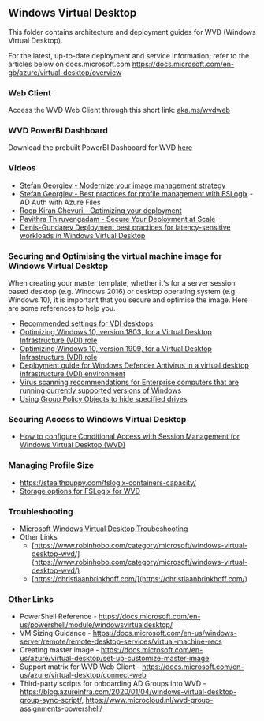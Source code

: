 ## Windows Virtual Desktop

This folder contains architecture and deployment guides for WVD (Windows Virtual Desktop).

For the latest, up-to-date deployment and service information; refer to the articles below on docs.microsoft.com
https://docs.microsoft.com/en-gb/azure/virtual-desktop/overview

### Web Client
Access the WVD Web Client through this short link: [aka.ms/wvdweb](http://aka.ms/wvdweb)

### WVD PowerBI Dashboard
Download the prebuilt PowerBI Dashboard for WVD [here](https://github.com/zrahui/RemoteWorkPerth/blob/master/WVD/WVD%20Reporting.zip)

### Videos
* [Stefan Georgiev - Modernize your image management strategy](https://medius.studios.ms/Embed/video-nc/StefanGeorgiev)
* [Stefan Georgiev - Best practices for profile management with FSLogix](https://medius.studios.ms/Embed/video-nc/Stefan-Georgiev) - AD Auth with Azure Files
* [Roop Kiran Chevuri - Optimizing your deployment](https://medius.studios.ms/Embed/video-nc/Roop-Kiran-Chevuri)
* [Pavithra Thiruvengadam - Secure Your Deployment at Scale](https://medius.studios.ms/Embed/video-nc/PavithraThiruvengadam)
* [Denis-Gundarev Deployment best practices for latency-sensitive workloads in Windows Virtual Desktop](https://medius.studios.ms/Embed/video-nc/Denis-Gundarev)

### Securing and Optimising the virtual machine image for Windows Virtual Desktop 
When creating your master template, whether it's for a server session based desktop (e.g. Windows 2016) or desktop operating system (e.g. Windows 10), it is important that you secure and optimise the image. Here are some references to help you.
* [Recommended settings for VDI desktops](https://docs.microsoft.com/en-us/windows-server/remote/remote-desktop-services/rds-vdi-recommendations-1803)
* [Optimizing Windows 10, version 1803, for a Virtual Desktop Infrastructure (VDI) role](https://docs.microsoft.com/en-us/windows-server/remote/remote-desktop-services/rds-vdi-recommendations-1803)
* [Optimizing Windows 10, version 1909, for a Virtual Desktop Infrastructure (VDI) role](https://docs.microsoft.com/en-us/windows-server/remote/remote-desktop-services/rds_vdi-recommendations-1909)
* [Deployment guide for Windows Defender Antivirus in a virtual desktop infrastructure (VDI) environment](https://docs.microsoft.com/en-us/windows/security/threat-protection/windows-defender-antivirus/deployment-vdi-windows-defender-antivirus)
* [Virus scanning recommendations for Enterprise computers that are running currently supported versions of Windows](https://support.microsoft.com/en-us/help/822158/virus-scanning-recommendations-for-enterprise-computers)
* [Using Group Policy Objects to hide specified drives](https://support.microsoft.com/en-us/help/231289/using-group-policy-objects-to-hide-specified-drives)

### Securing Access to Windows Virtual Desktop
* [How to configure Conditional Access with Session Management for Windows Virtual Desktop (WVD)](https://www.robinhobo.com/how-to-configure-conditional-access-with-session-management-for-windows-virtual-desktop-wvd/)

### Managing Profile Size
* https://stealthpuppy.com/fslogix-containers-capacity/
* [Storage options for FSLogix for WVD](https://docs.microsoft.com/en-gb/azure/virtual-desktop/store-fslogix-profile)

### Troubleshooting
* [Microsoft Windows Virtual Desktop Troubeshooting](https://docs.microsoft.com/en-us/azure/virtual-desktop/troubleshoot-set-up-overview)
* Other Links
    * [https://www.robinhobo.com/category/microsoft/windows-virtual-desktop-wvd/](https://www.robinhobo.com/category/microsoft/windows-virtual-desktop-wvd/)
    * [https://christiaanbrinkhoff.com/](https://christiaanbrinkhoff.com/)

### Other Links
* PowerShell Reference - https://docs.microsoft.com/en-us/powershell/module/windowsvirtualdesktop/
* VM Sizing Guidance - https://docs.microsoft.com/en-us/windows-server/remote/remote-desktop-services/virtual-machine-recs
* Creating master image - https://docs.microsoft.com/en-us/azure/virtual-desktop/set-up-customize-master-image
* Support matrix for WVD Web Client - https://docs.microsoft.com/en-us/azure/virtual-desktop/connect-web
* Third-party scripts for onboarding AD Groups into WVD - https://blog.azureinfra.com/2020/01/04/windows-virtual-desktop-group-sync-script/, https://www.microcloud.nl/wvd-group-assignments-powershell/

